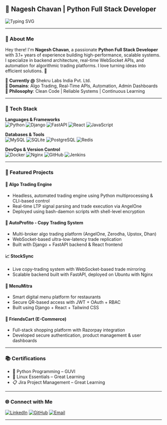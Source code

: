 ## 🚀 Nagesh Chavan | Python Full Stack Developer  

![Typing SVG](https://readme-typing-svg.herokuapp.com?font=Fira+Code&weight=600&size=22&pause=1000&color=00B2FF&vCenter=true&width=600&lines=Skilled+Python+Developer;Full+Stack+%7C+API+%7C+Security+%7C+DevOps;Building+Scalable+Web+Applications;Optimizing+Backend+Performance+%F0%9F%94%A5)

---

### 🌟 About Me
Hey there! I'm **Nagesh Chavan**, a passionate **Python Full Stack Developer** with 3.1+ years of experience building high-performance, scalable systems. I specialize in backend architecture, real-time WebSocket APIs, and automation for algorithmic trading platforms. I love turning ideas into efficient solutions. 🚀

🔹 **Currently @** Shekru Labs India Pvt. Ltd.  
🔹 **Domains**: Algo Trading, Real-Time APIs, Automation, Admin Dashboards  
🔹 **Philosophy**: Clean Code | Reliable Systems | Continuous Learning

---

### 🔧 Tech Stack

**Languages & Frameworks**  
![Python](https://img.shields.io/badge/Python-3776AB?style=for-the-badge&logo=python&logoColor=white)
![Django](https://img.shields.io/badge/Django-092E20?style=for-the-badge&logo=django&logoColor=white)
![FastAPI](https://img.shields.io/badge/FastAPI-009688?style=for-the-badge&logo=fastapi&logoColor=white)
![React](https://img.shields.io/badge/React-20232A?style=for-the-badge&logo=react&logoColor=61DAFB)
![JavaScript](https://img.shields.io/badge/JavaScript-F7DF1E?style=for-the-badge&logo=javascript&logoColor=black)

**Databases & Tools**  
![MySQL](https://img.shields.io/badge/MySQL-4479A1?style=for-the-badge&logo=mysql&logoColor=white)
![SQLite](https://img.shields.io/badge/SQLite-003B57?style=for-the-badge&logo=sqlite&logoColor=white)
![PostgreSQL](https://img.shields.io/badge/PostgreSQL-336791?style=for-the-badge&logo=postgresql&logoColor=white)
![Redis](https://img.shields.io/badge/Redis-DC382D?style=for-the-badge&logo=redis&logoColor=white)

**DevOps & Version Control**  
![Docker](https://img.shields.io/badge/Docker-2496ED?style=for-the-badge&logo=docker&logoColor=white)
![Nginx](https://img.shields.io/badge/Nginx-009639?style=for-the-badge&logo=nginx&logoColor=white)
![GitHub](https://img.shields.io/badge/GitHub-181717?style=for-the-badge&logo=github&logoColor=white)
![Jenkins](https://img.shields.io/badge/Jenkins-D24939?style=for-the-badge&logo=jenkins&logoColor=white)

---

### 💼 Featured Projects

#### 🧠 Algo Trading Engine
- Headless, automated trading engine using Python multiprocessing & CLI-based control  
- Real-time LTP signal parsing and trade execution via AngelOne  
- Deployed using bash-daemon scripts with shell-level encryption  

#### 🔁 AutoProfito - Copy Trading System
- Multi-broker algo trading platform (AngelOne, Zerodha, Upstox, Dhan)  
- WebSocket-based ultra-low-latency trade replication  
- Built with Django + FastAPI backend & React frontend  

#### 📈 StockSync
- Live copy-trading system with WebSocket-based trade mirroring  
- Scalable backend built with FastAPI, deployed on Ubuntu with Nginx  

#### 🧾 MenuMitra
- Smart digital menu platform for restaurants  
- Secure QR-based access with JWT + OAuth + RBAC  
- Built using Django + React + Tailwind CSS  

#### 🛒 FriendsCart (E-Commerce)
- Full-stack shopping platform with Razorpay integration  
- Developed secure authentication, product management & user dashboards

---

### 📚 Certifications

- 🧠 Python Programming – GUVI  
- 🐧 Linux Essentials – Great Learning  
- 📋 Jira Project Management – Great Learning  

---

### 🌐 Connect with Me

[![LinkedIn](https://img.shields.io/badge/LinkedIn-0A66C2?style=for-the-badge&logo=linkedin&logoColor=white)](http://www.linkedin.com/in/nagesh-chavan-878b742b7)
[![GitHub](https://img.shields.io/badge/GitHub-181717?style=for-the-badge&logo=github&logoColor=white)](https://github.com/nagesh882)
[![Email](https://img.shields.io/badge/Email-D14836?style=for-the-badge&logo=gmail&logoColor=white)](mailto:nageshchavan0802@gmail.com)

---
